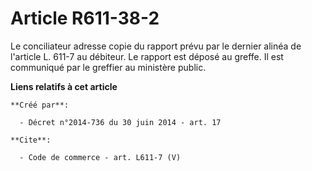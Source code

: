 # Article R611-38-2

Le conciliateur adresse copie du rapport prévu par le dernier alinéa de l'article L. 611-7 au débiteur. Le rapport est déposé
au greffe. Il est communiqué par le greffier au ministère public.

**Liens relatifs à cet article**

	**Créé par**:

	  - Décret n°2014-736 du 30 juin 2014 - art. 17

	**Cite**:

	  - Code de commerce - art. L611-7 (V)
